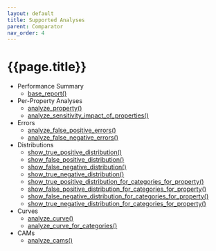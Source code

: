 ```yaml
---
layout: default
title: Supported Analyses
parent: Comparator
nav_order: 4
---
```


# {{page.title}}

- Performance Summary
    - [base_report()](../analyzer/analyses/performance_summary.html#models-comparison)
- Per-Property Analyses
    - [analyze_property()](../analyzer/analyses/per_property_analyses.html#models-comparison)
    - [analyze_sensitivity_impact_of_properties()](../analyzer/analyses/per_property_analyses.html#models-comparison-1)
- Errors
    - [analyze_false_positive_errors()](../analyzer/analyses/errors.html#models-comparison)
    - [analyze_false_negative_errors()](../analyzer/analyses/errors.html#models-comparison-1)
- Distributions
    - [show_true_positive_distribution()](../analyzer/analyses/distributions.html#models-comparison)
    - [show_false_positive_distribution()](../analyzer/analyses/distributions.html#models-comparison-1)
    - [show_false_negative_distribution()](../analyzer/analyses/distributions.html#models-comparison-2)
    - [show_true_negative_distribution()](../analyzer/analyses/distributions.html#models-comparison-3)
    - [show_true_positive_distribution_for_categories_for_property()](../analyzer/analyses/distributions.html#models-comparison-4)
    - [show_false_positive_distribution_for_categories_for_property()](../analyzer/analyses/distributions.html#models-comparison-5)
    - [show_false_negative_distribution_for_categories_for_property()](../analyzer/analyses/distributions.html#models-comparison-6)
    - [show_true_negative_distribution_for_categories_for_property()](../analyzer/analyses/distributions.html#models-comparison-7)
- Curves
    - [analyze_curve()](../analyzer/analyses/curves.html#models-comparison)
    - [analyze_curve_for_categories()](../analyzer/analyses/curves.html#models-comparison-1)
- CAMs
    - [analyze_cams()](../analyzer/analyses/cams.html#models-comparison)
